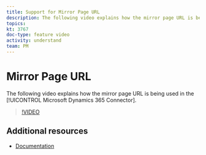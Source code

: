 ```yaml
---
title: Support for Mirror Page URL
description: The following video explains how the mirror page URL is being used in the Adobe Campaign Standard (ACS) Microsoft Dynamics 365 Connector.
topics: 
kt: 3767
doc-type: feature video
activity: understand
team: PM
---
```


# Mirror Page URL

The following video explains how the mirror page URL is being used in the [!UICONTROL Microsoft Dynamics 365 Connector].

>[!VIDEO](https://video.tv.adobe.com/v/29253?quality=12)

## Additional resources

* [Documentation](https://helpx.adobe.com/content/help/en/campaign/kb/acs-ms-dynamics.html)
